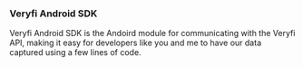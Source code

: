 <h3 className="h3-title" id="android-sdk-new-api-docs">Veryfi Android SDK</h3>

<p className="p-text">Veryfi Android SDK is the Andoird module for communicating with the Veryfi API, making it easy for developers like you and me to have our data captured using a few lines of code.</p>


